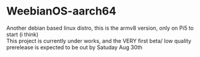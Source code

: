 # WeebianOS-aarch64
Another debian based linux distro, this is the armv8 version, only on Pi5 to start (i think) <br>
This project is currently under works, and the VERY first beta/ low quality prerelease is expected to be out by Satuday Aug 30th
